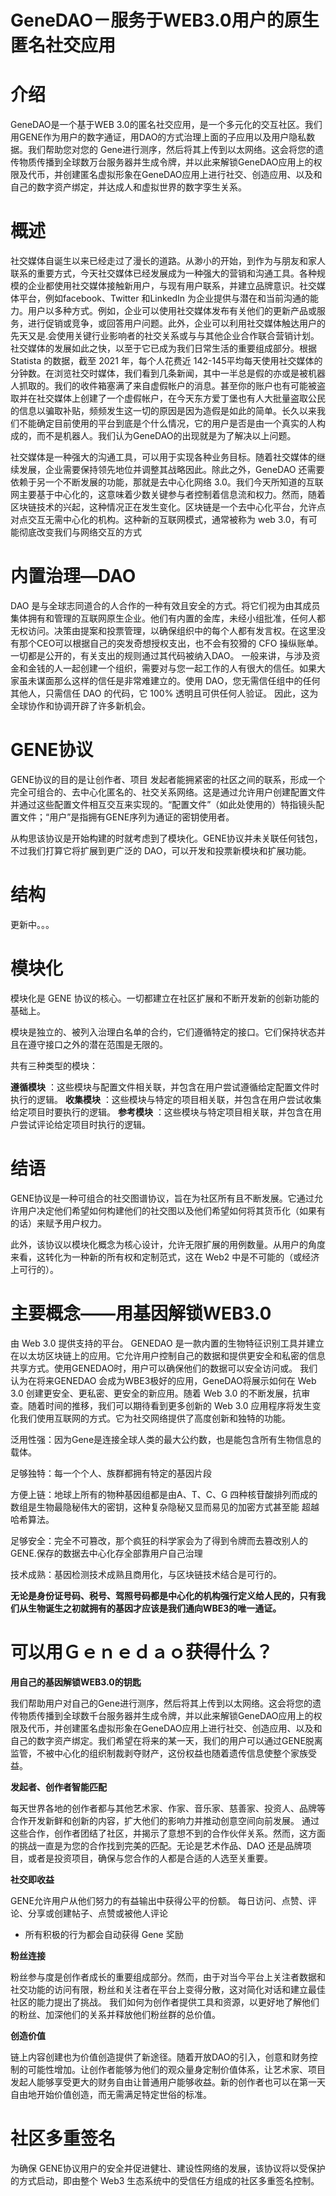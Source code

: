 # GeneDAO－服务于WEB3.0用户的原生匿名社交应用

# 介绍

GeneDAO是一个基于WEB 3.0的匿名社交应用，是一个多元化的交互社区。我们用GENE作为用户的数字通证，用DAO的方式治理上面的子应用以及用户隐私数据。我们帮助您对您的 Gene进行测序，然后将其上传到以太网络。这会将您的遗传物质传播到全球数万台服务器并生成令牌，并以此来解锁GeneDAO应用上的权限及代币，并创建匿名虚拟形象在GeneDAO应用上进行社交、创造应用、以及和自己的数字资产绑定，并达成人和虚拟世界的数字孪生关系。


# 概述
社交媒体自诞生以来已经走过了漫长的道路。从渺小的开始，到作为与朋友和家人联系的重要方式，今天社交媒体已经发展成为一种强大的营销和沟通工具。各种规模的企业都使用社交媒体接触新用户，与现有用户联系，并建立品牌意识。社交媒体平台，例如facebook、Twitter 和LinkedIn 为企业提供与潜在和当前沟通的能力。用户以多种方式。例如，企业可以使用社交媒体发布有关他们的更新产品或服务，进行促销或竞争，或回答用户问题。此外，企业可以利用社交媒体触达用户的先天又是.会使用关键行业影响者的社交关系或与与其他企业合作联合营销计划。社交媒体的发展如此之快，以至于它已成为我们日常生活的重要组成部分。根据 Statista 的数据，截至 2021 年，每个人花费近 142-145平均每天使用社交媒体的分钟数。在浏览社交时媒体，我们看到几条新闻，其中一半总是假的亦或是被机器人抓取的。我们的收件箱塞满了来自虚假帐户的消息。甚至你的账户也有可能被盗取并在社交媒体上创建了一个虚假帐户，在今天东方爱丁堡也有人大批量盗取公民的信息以骗取补贴，频频发生这一切的原因是因为造假是如此的简单。长久以来我们不能确定目前使用的平台到底是个什么情况，它的用户是否是由一个真实的人构成的，而不是机器人。我们认为GeneDAO的出现就是为了解决以上问题。

社交媒体是一种强大的沟通工具，可以用于实现各种业务目标。随着社交媒体的继续发展，企业需要保持领先地位并调整其战略因此。除此之外，GeneDAO 还需要依赖于另一个不断发展的功能，那就是去中心化网络 3.0。我们今天所知道的互联网主要基于中心化的，这意味着少数关键参与者控制着信息流和权力。然而，随着区块链技术的兴起，这种情况正在发生变化。区块链是一个去中心化平台，允许点对点交互无需中心化的机构。这种新的互联网模式，通常被称为 web 3.0，有可能彻底改变我们与网络交互的方式

# 内置治理—DAO
DAO 是与全球志同道合的人合作的一种有效且安全的方式。将它们视为由其成员集体拥有和管理的互联网原生企业。他们有内置的金库，未经小组批准，任何人都无权访问。决策由提案和投票管理，以确保组织中的每个人都有发言权。在这里没有那个CEO可以根据自己的突发奇想授权支出，也不会有狡猾的 CFO 操纵账单。一切都是公开的，有关支出的规则通过其代码被纳入DAO。
一般来讲，与涉及资金和金钱的人一起创建一个组织，需要对与您一起工作的人有很大的信任。如果大家虽未谋面那么这样的信任是非常难建立的。使用 DAO，您无需信任组中的任何其他人，只需信任 DAO 的代码，它 100% 透明且可供任何人验证。
因此，这为全球协作和协调开辟了许多新机会。

# GENE协议
GENE协议的目的是让创作者、项目
发起者能拥紧密的社区之间的联系，形成一个完全可组合的、去中心化匿名的、社交关系网络。这是通过允许用户创建配置文件并通过这些配置文件相互交互来实现的。“配置文件”（如此处使用的）特指镜头配置文件；“用户”是指拥有GENE序列为通证的密钥使用者。

从构思该协议是开始构建的时就考虑到了模块化。GENE协议并未关联任何钱包，不过我们打算它将扩展到更广泛的 DAO，可以开发和投票新模块和扩展功能。


# 结构
更新中。。。
# 模块化

模块化是 GENE 协议的核心。一切都建立在社区扩展和不断开发新的创新功能的基础上。

模块是独立的、被列入治理白名单的合约，它们遵循特定的接口。它们保持状态并且在遵守接口之外的潜在范围是无限的。

共有三种类型的模块：

**遵循模块**
：这些模块与配置文件相关联，并包含在用户尝试遵循给定配置文件时执行的逻辑。
**收集模块**
：这些模块与特定的项目相关联，并包含在用户尝试收集给定项目时要执行的逻辑。
**参考模块**
：这些模块与特定项目相关联，并包含在用户尝试评论给定项目时执行的逻辑。


# 结语
GENE协议是一种可组合的社交图谱协议，旨在为社区所有且不断发展。它通过允许用户决定他们希望如何构建他们的社交图以及他们希望如何将其货币化（如果有的话）来赋予用户权力。

此外，该协议以模块化概念为核心设计，允许无限扩展的用例数量。从用户的角度来看，这转化为一种新的所有权和定制范式，这在 Web2 中是不可能的（或经济上可行的）。

# 主要概念——用基因解锁WEB3.0

由 Web 3.0 提供支持的平台。 GENEDAO 是一款内置的生物特征识别工具并建立在以太坊区块链上的应用。它允许用户控制自己的数据和提供更安全和私密的信息共享方式。使用GENEDAO时，用户可以确保他们的数据可以安全访问或。 我们认为在将来GENEDAO 会成为WBE3极好的应用，GeneDAO将展示如何在 Web 3.0 创建更安全、更私密、更安全的新应用。随着 Web 3.0 的不断发展，抗审查。随着时间的推移，我们可以期待看到更多创新的 Web 3.0 应用程序将发生变化我们使用互联网的方式。它为社交网络提供了高度创新和独特的功能。

泛用性强：因为Gene是连接全球人类的最大公约数，也是能包含所有生物信息的载体。

足够独特：每一个个人、族群都拥有特定的基因片段

方便上链：地球上所有的物种基因组都是由A、T、C、G 四种核苷酸排列而成的数组是生物最隐秘伟大的密钥，这种复杂隐秘又显而易见的加密方式甚至能 超越哈希算法。

足够安全：完全不可篡改，那个疯狂的科学家会为了得到令牌而去篡改别人的GENE.保存的数据去中心化存全部靠用户自己治理

技术成熟：基因检测技术成熟且商用化，与区块链技术结合是可行的。

**无论是身份证号码、税号、驾照号码都是中心化的机构强行定义给人民的，只有我们从生物诞生之初就拥有的基因才应该是我们通向WBE3的唯一通证。**


# 可以用Ｇｅｎｅｄａｏ获得什么？

**用自己的基因解锁WEB3.0的钥匙**

我们帮助用户对自己的Gene进行测序，然后将其上传到以太网络。这会将您的遗传物质传播到全球数千台服务器并生成令牌，并以此来解锁GeneDAO应用上的权限及代币，并创建匿名虚拟形象在GeneDAO应用上进行社交、创造应用、以及和自己的数字资产绑定。我们希望在将来的某一天，我们的用户可以通过GENE脱离监管，不被中心化的组织制裁剥夺财产，这份权益也随着遗传信息使整个家族受益。


**发起者、创作者智能匹配**

每天世界各地的创作者都与其他艺术家、作家、音乐家、慈善家、投资人、品牌等合作开发新鲜和创新的内容，扩大他们的影响力并推动创意空间向前发展。
通过这些合作，创作者团结了社区，并揭示了意想不到的合作伙伴关系。然而，这方面的挑战一直是为您的合作找到完美的匹配。无论是艺术作品、DAO 还是品牌项目，或者是投资项目，确保与您合作的人都是合适的人选至关重要。

**社交即收益**

GENE允许用户从他们努力的有益输出中获得公平的份额。
每日访问、点赞、评论、分享或创建帖子、点赞或被他人评论
- 所有积极的行为都会自动获得 Gene 奖励

**粉丝连接**

粉丝参与度是创作者成长的重要组成部分。然而，由于对当今平台上关注者数据和社交功能的访问有限，粉丝和关注者在平台上变得分散，这对简化对话和建立最佳社区的能力提出了挑战。
我们如何为创作者提供工具和资源，以更好地了解他们的粉丝、加深他们的关系并释放他们粉丝群的总价值。

**创造价值**

链上内容创建也为价值创造提供了新途径。随着开放DAO的引入，创意和财务控制的可能性增加。让创作者能够为他们的观众量身定制价值体系，让艺术家、项目发起人能够享受更大的财务自由让普通用户能够收益。新的创作者也可以在第一天自由地开始价值创造，而无需满足特定世俗的标准。


# 社区多重签名

为确保 GENE协议用户的安全并促进健壮、建设性网络的发展，该协议将以受保护的方式启动，即由整个 Web3 生态系统中的受信任方组成的社区多重签名控制。
